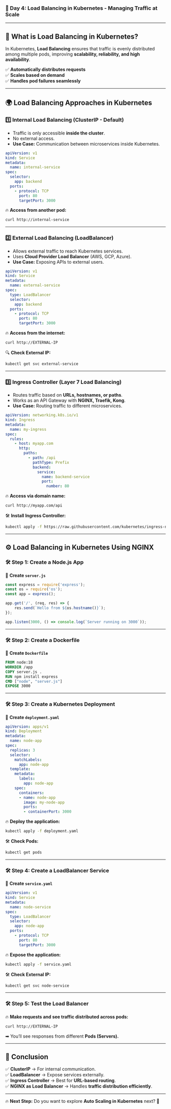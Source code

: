 ### **📅 Day 4: Load Balancing in Kubernetes - Managing Traffic at Scale**  

---

## **🚀 What is Load Balancing in Kubernetes?**  
In Kubernetes, **Load Balancing** ensures that traffic is evenly distributed among multiple pods, improving **scalability, reliability, and high availability**.  

✅ **Automatically distributes requests**  
✅ **Scales based on demand**  
✅ **Handles pod failures seamlessly**  

---

## **🌍 Load Balancing Approaches in Kubernetes**  

### **1️⃣ Internal Load Balancing (ClusterIP - Default)**
- Traffic is only accessible **inside the cluster**.
- No external access.  
- **Use Case:** Communication between microservices inside Kubernetes.

```yaml
apiVersion: v1
kind: Service
metadata:
  name: internal-service
spec:
  selector:
    app: backend
  ports:
    - protocol: TCP
      port: 80
      targetPort: 3000
```
🔥 **Access from another pod:**  
```bash
curl http://internal-service
```

---

### **2️⃣ External Load Balancing (LoadBalancer)**
- Allows external traffic to reach Kubernetes services.
- Uses **Cloud Provider Load Balancer** (AWS, GCP, Azure).  
- **Use Case:** Exposing APIs to external users.

```yaml
apiVersion: v1
kind: Service
metadata:
  name: external-service
spec:
  type: LoadBalancer
  selector:
    app: backend
  ports:
    - protocol: TCP
      port: 80
      targetPort: 3000
```
🔥 **Access from the internet:**  
```bash
curl http://EXTERNAL-IP
```
🔍 **Check External IP:**  
```bash
kubectl get svc external-service
```

---

### **3️⃣ Ingress Controller (Layer 7 Load Balancing)**
- Routes traffic based on **URLs, hostnames, or paths**.
- Works as an API Gateway with **NGINX, Traefik, Kong**.
- **Use Case:** Routing traffic to different microservices.

```yaml
apiVersion: networking.k8s.io/v1
kind: Ingress
metadata:
  name: my-ingress
spec:
  rules:
    - host: myapp.com
      http:
        paths:
          - path: /api
            pathType: Prefix
            backend:
              service:
                name: backend-service
                port:
                  number: 80
```
🔥 **Access via domain name:**  
```bash
curl http://myapp.com/api
```
🛠 **Install Ingress Controller:**  
```bash
kubectl apply -f https://raw.githubusercontent.com/kubernetes/ingress-nginx/main/deploy/static/provider/cloud/deploy.yaml
```

---

## **⚙ Load Balancing in Kubernetes Using NGINX**
### **🛠 Step 1: Create a Node.js App**
📍 **Create `server.js`**  
```js
const express = require('express');
const os = require('os');
const app = express();

app.get('/', (req, res) => {
    res.send(`Hello from ${os.hostname()}`);
});

app.listen(3000, () => console.log(`Server running on 3000`));
```

---

### **🛠 Step 2: Create a Dockerfile**
📍 **Create `Dockerfile`**  
```dockerfile
FROM node:18
WORKDIR /app
COPY server.js .
RUN npm install express
CMD ["node", "server.js"]
EXPOSE 3000
```

---

### **🛠 Step 3: Create a Kubernetes Deployment**
📍 **Create `deployment.yaml`**  
```yaml
apiVersion: apps/v1
kind: Deployment
metadata:
  name: node-app
spec:
  replicas: 3
  selector:
    matchLabels:
      app: node-app
  template:
    metadata:
      labels:
        app: node-app
    spec:
      containers:
      - name: node-app
        image: my-node-app
        ports:
        - containerPort: 3000
```
🔥 **Deploy the application:**  
```bash
kubectl apply -f deployment.yaml
```
🛠 **Check Pods:**  
```bash
kubectl get pods
```

---

### **🛠 Step 4: Create a LoadBalancer Service**
📍 **Create `service.yaml`**  
```yaml
apiVersion: v1
kind: Service
metadata:
  name: node-service
spec:
  type: LoadBalancer
  selector:
    app: node-app
  ports:
    - protocol: TCP
      port: 80
      targetPort: 3000
```
🔥 **Expose the application:**  
```bash
kubectl apply -f service.yaml
```
🛠 **Check External IP:**  
```bash
kubectl get svc node-service
```

---

### **🛠 Step 5: Test the Load Balancer**
🔥 **Make requests and see traffic distributed across pods:**  
```bash
curl http://EXTERNAL-IP
```
➡ You’ll see responses from different **Pods (Servers).**  

---

## **🎯 Conclusion**
✅ **ClusterIP** → For internal communication.  
✅ **LoadBalancer** → Expose services externally.  
✅ **Ingress Controller** → Best for **URL-based routing**.  
✅ **NGINX as Load Balancer** → Handles **traffic distribution efficiently**.  

---

🔥 **Next Step:** Do you want to explore **Auto Scaling in Kubernetes** next? 🚀